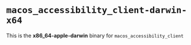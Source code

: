 # `macos_accessibility_client-darwin-x64`

This is the **x86_64-apple-darwin** binary for `macos_accessibility_client`

